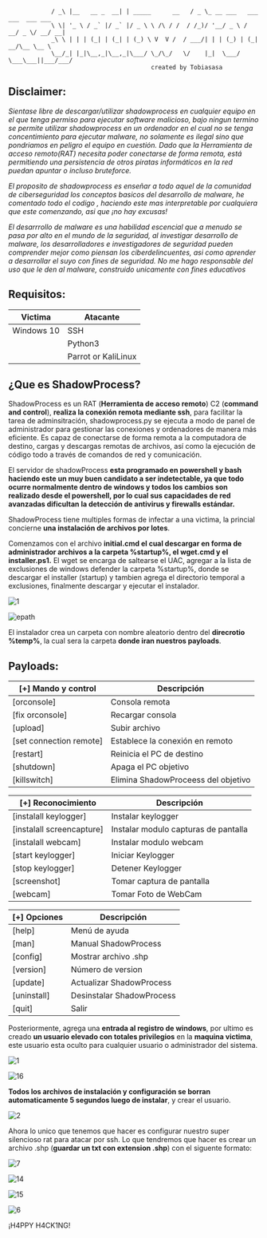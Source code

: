 	  	
                            
                / _\ |__   __ _  __| | _____      __   / _ \_ __ ___   ___ ___  ___ ___ 
                \ \| '_ \ / _` |/ _` |/ _ \ \ /\ / /  / /_)/ '__/ _ \ / __/ _ \/ __/ __| 
                _\ \ | | | (_| | (_| | (_) \ V  V /  / ___/| | | (_) | (_|  __/\__ \__ \ 
                \__/_| |_|\__,_|\__,_|\___/ \_/\_/   \/    |_|  \___/ \___\___||___/___/
                      						created by Tobiasasa
                                
				        
## Disclaimer:

*Sientase libre de descargar/utilizar shadowprocess en cualquier equipo en el que tenga permiso para ejecutar software malicioso,
bajo ningun termino se permite utilizar shadowprocess en un ordenador en el cual no se tenga concentimiento para 
ejecutar malware, no solamente es ilegal sino que pondriamos en peligro el equipo en cuestión.
Dado que la Herramienta de acceso remoto(RAT) necesita poder conectarse de forma remota, está permitiendo una persistencia de 
otros piratas informáticos en la red puedan apuntar o incluso bruteforce.*

*El proposito de shadowprocess es enseñar a todo aquel de la comunidad de ciberseguridad los conceptos basicos del desarrollo de malware,
he comentado todo el codigo , haciendo este mas interpretable por cualquiera que este comenzando, asi que ¡no hay excusas!*

*El desarrrollo de malware es una habilidad escencial que a menudo se pasa por alto en el mundo de la seguridad, al investigar desarrollo 
de malware, los desarrolladores e investigadores de seguridad pueden comprender mejor como piensan los ciberdelincuentes, asi como 
aprender a desarrollar el suyo con fines de seguridad.
No me hago responsable del uso que le den al malware, construido unicamente con fines educativos*

## Requisitos:
| Victima | Atacante |
| --- | --- |
| Windows 10 | SSH |
|  | Python3 |
|  | Parrot or KaliLinux |

## ¿Que es ShadowProcess?
											
ShadowProcess es un RAT (**Herramienta de acceso remoto**) C2 (**command and control**), **realiza la conexión remota mediante ssh**, para facilitar la tarea
de adminsitración, shadowprocess.py se ejecuta a modo de panel de administrador para gestionar las conexiones y ordenadores de manera más
eficiente. Es capaz de conectarse de forma remota a la computadora de destino, cargas y descargas remotas de archivos, así como la ejecución de 
código todo a través de comandos de red y comunicación.


El servidor de shadowProcess **esta programado en powershell y bash haciendo este un muy buen candidato a ser indetectable, ya 
que todo ocurre normalmente dentro de windows y todos los cambios son realizado desde el powershell, por lo cual 
sus capacidades de red avanzadas dificultan la detección de antivirus y firewalls estándar.**

ShadowProcess tiene multiples formas de infectar a una victima, la princial concierne **una instalación de archivos por lotes**.

Comenzamos con el archivo **initial.cmd el cual descargar en forma de administrador archivos a la carpeta %startup%, el wget.cmd
y el installer.ps1.** El wget se encarga de saltearse el UAC, agregar a la lista de exclusiones de windows defender la carpeta %startup%, 
donde se descargar el installer (startup) y tambien agrega el directorio temporal a exclusiones, finalmente descargar y ejecutar el instalador.

![1](https://user-images.githubusercontent.com/25709702/193583623-cd863f74-542c-4697-a012-d1b10b43e972.png)

![epath](https://user-images.githubusercontent.com/25709702/193588622-fc6f4425-482d-4eb1-9649-33fc007cedf5.png)

El instalador crea un carpeta con nombre aleatorio dentro del **direcrotio %temp%**, la cual sera la carpeta **donde iran nuestros payloads**.

## Payloads:
|  [+] Mando y control | Descripción |
| --- | --- |
|   [orconsole] | Consola remota |
| [fix orconsole] | Recargar consola |
|   [upload] | Subir archivo |
|   [set connection remote] | Establece la conexión en remoto|
|   [restart] | Reinicia el PC de destino |
|   [shutdown] | Apaga el PC objetivo |
|   [killswitch] | Elimina ShadowProceess del objetivo |

|  [+] Reconocimiento | Descripción |
| --- | --- |
|   [instalall keylogger] | Instalar keylogger |
| [instalall screencapture] | Instalar modulo capturas de pantalla |
|   [instalall webcam] | Instalar modulo webcam|
|   [start keylogger] | Iniciar Keylogger|
|   [stop keylogger] | Detener Keylogger |
|   [screenshot] | Tomar captura de pantalla |
|   [webcam] | Tomar Foto de WebCam |

|  [+] Opciones | Descripción |
| --- | --- |
|   [help] | Menú de ayuda |
| [man] | Manual ShadowProcess |
|   [config] | Mostrar archivo .shp |
|   [version] | Número de version |
|   [update] | Actualizar ShadowProcess |
|   [uninstall] | Desinstalar ShadowProcess |
|   [quit] | Salir |


Posteriormente, agrega una **entrada al registro de windows**, por ultimo es creado **un usuario elevado con totales privilegios** en la 
**maquina victima**, este usuario esta oculto para cualquier usuario o administrador del sistema. 


![1](https://user-images.githubusercontent.com/25709702/193583684-c298e340-f191-4837-b556-327a49d7c72d.png)


![16](https://user-images.githubusercontent.com/25709702/193588870-ea0e943a-aa0e-41ea-b781-5d2a5bfc5d49.png)



**Todos los archivos de instalación y configuración se borran automaticamente 5 segundos luego de instalar**, y crear 
el usuario.


![2](https://user-images.githubusercontent.com/25709702/193584369-46ddfb31-ad87-4e4d-827d-a100ff969f79.png)


Ahora lo unico que tenemos que hacer es configurar nuestro super silencioso rat para atacar por ssh. Lo que tendremos que hacer es crear
un archivo .shp (**guardar un txt con extension .shp**) con el siguente formato:


![7](https://user-images.githubusercontent.com/25709702/193583856-c8ed3139-4b35-47a1-ab57-b80334a5eb73.png)



![14](https://user-images.githubusercontent.com/25709702/193583940-4b773f47-8838-4282-adf5-c732274701ca.png)



![15](https://user-images.githubusercontent.com/25709702/193583978-2c27c7b4-1e8d-467d-bbe3-3cbc363f514d.png)

![6](https://user-images.githubusercontent.com/25709702/193583722-46d912dc-76ee-457e-bb23-88d84ffbabbb.png)

¡H4PPY H4CK1NG!

